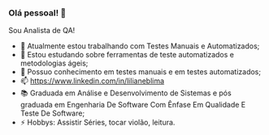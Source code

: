 ### Olá pessoal! 👋

Sou Analista de QA!

- 🔭 Atualmente estou trabalhando com Testes Manuais e Automatizados;
- 🌱 Estou estudando sobre ferramentas de teste automatizados e metodologias ágeis;
- 💬 Possuo conhecimento em testes manuais e em testes automatizados;
- 📫 https://www.linkedin.com/in/lilianeblima
- :books: Graduada em Análise e Desenvolvimento de Sistemas e pós graduada em Engenharia De Software Com Ênfase Em Qualidade E Teste De Software;
- ⚡ Hobbys: Assistir Séries, tocar violão, leitura.